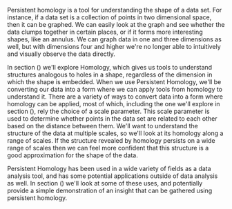 Persistent homology is a tool for understanding the shape of a data set.
For instance, if a data set is a collection of points in two dimensional space, then it can be graphed.
We can easily look at the graph and see whether the data clumps together in certain places, or if it forms more interesting shapes, like an annulus.
We can graph data in one and three dimensions as well, but with dimensions four and higher we're no longer able to intuitively and visually observe the data directly.

In section () we'll explore Homology, which gives us tools to understand structures analogous to holes in a shape, regardless of the dimension in which the shape is embedded.
When we use Persistent Homology, we'll be converting our data into a form where we can apply tools from homology to understand it.
There are a variety of ways to convert data into a form where homology can be applied, most of which, including the one we'll explore in section (), rely the choice of a scale parameter.
This scale parameter is used to determine whether points in the data set are related to each other based on the distance between them.
We'll want to understand the structure of the data at multiple scales, so we'll look at its homology along a range of scales.
If the structure revealed by homology persists on a wide range of scales then we can feel more confident that this structure is a good approximation for the shape of the data.

Persistent Homology has been used in a wide variety of fields as a data analysis tool, and has some potential applications outside of data analysis as well.
In section () we'll look at some of these uses, and potentially provide a simple demonstration of an insight that can be gathered using persistent homology.

